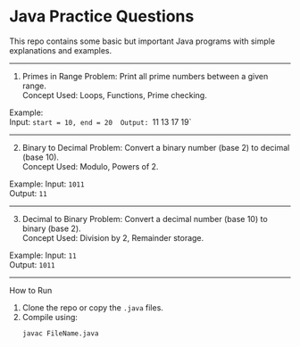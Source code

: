 # Java Practice Questions

This repo contains some basic but important Java programs with simple explanations and examples.

---

 1. Primes in Range
Problem: Print all prime numbers between a given range.  
Concept Used: Loops, Functions, Prime checking.  

Example:  
Input: `start = 10, end = 20 
Output: `11 13 17 19`

---

  2. Binary to Decimal
Problem: Convert a binary number (base 2) to decimal (base 10).  
Concept Used:  Modulo, Powers of 2.  

Example: 
Input: `1011`  
Output: `11`

---

  3. Decimal to Binary
Problem:  Convert a decimal number (base 10) to binary (base 2).  
Concept Used: Division by 2, Remainder storage.  

Example:
Input: `11`  
Output: `1011`

---

 How to Run
1. Clone the repo or copy the `.java` files.
2. Compile using:
   ```bash
   javac FileName.java
